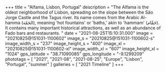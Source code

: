 +++
title = "Alfama, Lisbon, Portugal"
description = "The Alfama is the oldest neighborhood of Lisbon, spreading on the slope between the São Jorge Castle and the Tagus river. Its name comes from the Arabic Al-hamma (الحَمّة), meaning 'hot fountains' or 'baths,' akin to 'hammam' (حَمَّام). It contains many important historical attractions, as well as an abundance of Fado bars and restaurants. "
date = "2021-08-25T15:10:31.000"
image = "20210825@151031-1100602"
image_s = "20210825@151031-1100602-s"
image_width_s = "237"
image_height_s = "400"
image_xl = "20210825@151031-1100602-xl"
image_width_xl = "607"
image_height_xl = "1024"
gps_latitude = "38.71090085"
gps_longitude = "-9.1299209"
phototags = [ "2021", "2021-08", "2021-08-25", "Europe", "Lisbon", "Portugal", "summer" ]
galleries = [ "2021 Timeline" ]
+++
